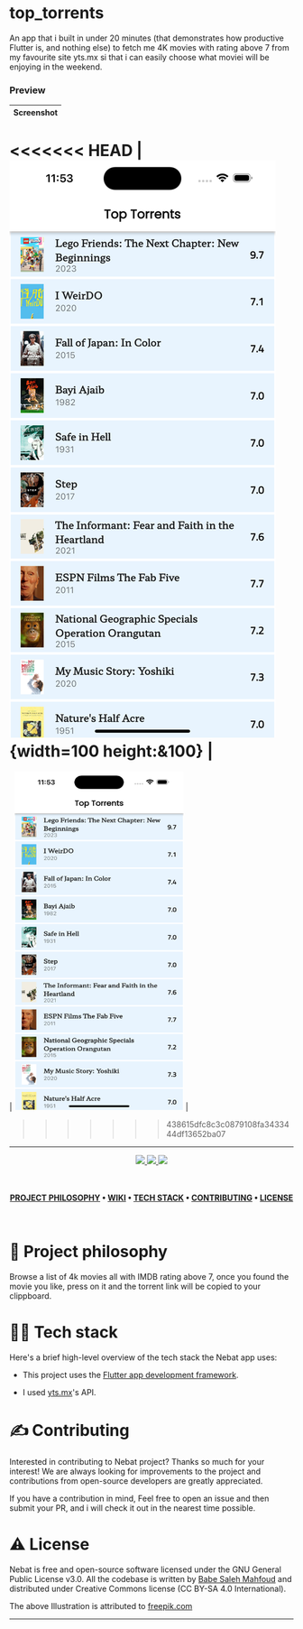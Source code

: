 # top_torrents

An app that i built in under 20 minutes (that demonstrates how productive Flutter is, and nothing else) to fetch me 4K movies with rating above 7 from my favourite site yts.mx si that i can easily choose what moviei will be enjoying in the weekend.

### Preview

| Screenshot  |
| :-------------------------------------:|
<<<<<<< HEAD
| ![Screenshot 1](screenshots/screenshot.png ){width=100 height:&100}  |
=======
| <img src="screenshots/screenshot.png" width="300" height="600"> |
>>>>>>> 438615dfc8c3c0879108fa3433444df13652ba07

---

<div align='center'>
  
<a href='https://github.com/babe-saleh-mahfoud/top_torrents/releases'>
  
<img src='https://img.shields.io/github/v/release/babe-saleh-mahfoud/top_torrent?color=%23FDD835&label=version&style=for-the-badge'>
  
</a>
  
<a href='https://github.com/babe-saleh-mahfoud/top_torrent/blob/main/LICENSE'>
  
<img src='https://img.shields.io/github/license/babe-saleh-mahfoud/top_torrent?style=for-the-badge'>
  
</a>
  <img src='https://img.shields.io/badge/Dart-0175C2?style=for-the-badge&logo=dart&logoColor=white'>
</div>

<br />

<br />

<div align="center">

**[PROJECT PHILOSOPHY](https://github.com/babe-saleh-mahfoud/Nebat#-project-philosophy) •
[WIKI](https://github.com/babe-saleh-mahfoud/Nebat#-wiki) •
[TECH STACK](https://github.com/babe-saleh-mahfoud/Nebat#-tech-stack) •
[CONTRIBUTING](https://github.com/babe-saleh-mahfoud/Nebat#%EF%B8%8F-contributing) •
[LICENSE](https://github.com/babe-saleh-mahfoud/Nebat#%EF%B8%8F-license)**

</div>

<br />

# 🧐 Project philosophy

Browse a list of 4k movies all with IMDB rating above 7,
once you found the movie you like, press on it and the torrent link will be copied to your clippboard.

# 👨‍💻 Tech stack

Here's a brief high-level overview of the tech stack the Nebat app uses:

- This project uses the [Flutter app development framework](https://flutter.dev/).

- I used [yts.mx](https://yts.mx/api)'s API.

# ✍️ Contributing

Interested in contributing to Nebat project? Thanks so much for your interest! We are always looking for improvements to the project and contributions from open-source developers are greatly appreciated.

If you have a contribution in mind, Feel free to open an issue and then submit your PR, and i will check it out in the nearest time possible.

# ⚠️ License

Nebat is free and open-source software licensed under the GNU General Public License v3.0. All the codebase is written by [Babe Saleh Mahfoud](https://github.com/babe-saleh-mahfoud) and distributed under Creative Commons license (CC BY-SA 4.0 International).

The above Illustration is attributed to [freepik.com](https://www.freepik.com/)
<br />

---
